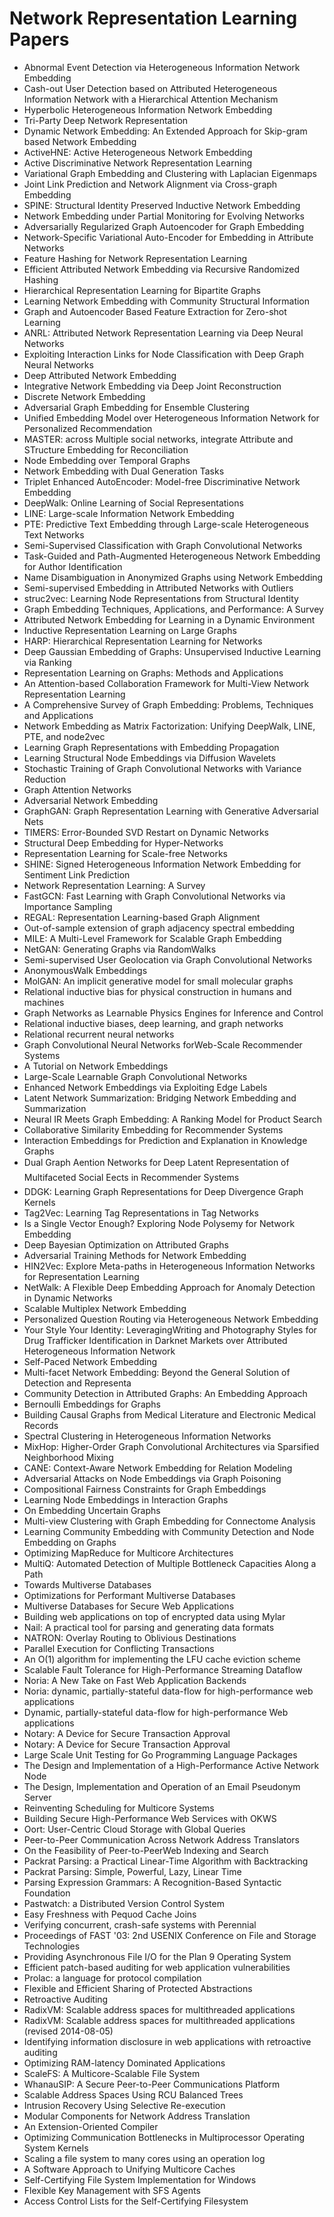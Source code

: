 # Network Representation Learning Papers

<ul>

                             

 <li><a target="_blank" href="https://github.com/manjunath5496/Network-Representation-Learning-Papers/blob/master/n(1).pdf" style="text-decoration:none;">Abnormal Event Detection via Heterogeneous Information Network Embedding</a></li>

 <li><a target="_blank" href="https://github.com/manjunath5496/Network-Representation-Learning-Papers/blob/master/n(2).pdf" style="text-decoration:none;">Cash-out User Detection based on Attributed Heterogeneous Information Network with a Hierarchical Attention Mechanism</a></li>

<li><a target="_blank" href="https://github.com/manjunath5496/Network-Representation-Learning-Papers/blob/master/n(3).pdf" style="text-decoration:none;">Hyperbolic Heterogeneous Information Network Embedding</a></li>
 <li><a target="_blank" href="https://github.com/manjunath5496/Network-Representation-Learning-Papers/blob/master/n(4).pdf" style="text-decoration:none;">Tri-Party Deep Network Representation</a></li>                              
<li><a target="_blank" href="https://github.com/manjunath5496/Network-Representation-Learning-Papers/blob/master/n(5).pdf" style="text-decoration:none;">Dynamic Network Embedding: An Extended Approach for Skip-gram based Network Embedding</a></li>
<li><a target="_blank" href="https://github.com/manjunath5496/Network-Representation-Learning-Papers/blob/master/n(6).pdf" style="text-decoration:none;">ActiveHNE: Active Heterogeneous Network Embedding</a></li>
 <li><a target="_blank" href="https://github.com/manjunath5496/Network-Representation-Learning-Papers/blob/master/n(7).pdf" style="text-decoration:none;">Active Discriminative Network Representation Learning</a></li>

 <li><a target="_blank" href="https://github.com/manjunath5496/Network-Representation-Learning-Papers/blob/master/n(8).pdf" style="text-decoration:none;"> Variational Graph Embedding and Clustering with Laplacian Eigenmaps</a></li>
   <li><a target="_blank" href="https://github.com/manjunath5496/Network-Representation-Learning-Papers/blob/master/n(9).pdf" style="text-decoration:none;">Joint Link Prediction and Network Alignment via Cross-graph Embedding</a></li>
  
   
 <li><a target="_blank" href="https://github.com/manjunath5496/Network-Representation-Learning-Papers/blob/master/n(10).pdf" style="text-decoration:none;">SPINE: Structural Identity Preserved Inductive Network Embedding</a></li>                              
<li><a target="_blank" href="https://github.com/manjunath5496/Network-Representation-Learning-Papers/blob/master/n(11).pdf" style="text-decoration:none;">Network Embedding under Partial Monitoring for Evolving Networks</a></li>
<li><a target="_blank" href="https://github.com/manjunath5496/Network-Representation-Learning-Papers/blob/master/n(12).pdf" style="text-decoration:none;">Adversarially Regularized Graph Autoencoder for Graph Embedding</a></li>
<li><a target="_blank" href="https://github.com/manjunath5496/Network-Representation-Learning-Papers/blob/master/n(13).pdf" style="text-decoration:none;">Network-Specific Variational Auto-Encoder for Embedding in Attribute Networks</a></li>

<li><a target="_blank" href="https://github.com/manjunath5496/Network-Representation-Learning-Papers/blob/master/n(14).pdf" style="text-decoration:none;">Feature Hashing for Network Representation Learning</a></li>
                              
<li><a target="_blank" href="https://github.com/manjunath5496/Network-Representation-Learning-Papers/blob/master/n(15).pdf" style="text-decoration:none;">Efficient Attributed Network Embedding via Recursive Randomized Hashing</a></li>

<li><a target="_blank" href="https://github.com/manjunath5496/Network-Representation-Learning-Papers/blob/master/n(16).pdf" style="text-decoration:none;">Hierarchical Representation Learning for Bipartite Graphs</a></li>

  <li><a target="_blank" href="https://github.com/manjunath5496/Network-Representation-Learning-Papers/blob/master/n(17).pdf" style="text-decoration:none;">Learning Network Embedding with Community Structural Information</a></li>   
  
<li><a target="_blank" href="https://github.com/manjunath5496/Network-Representation-Learning-Papers/blob/master/n(18).pdf" style="text-decoration:none;">Graph and Autoencoder Based Feature Extraction for Zero-shot Learning</a></li> 

  
<li><a target="_blank" href="https://github.com/manjunath5496/Network-Representation-Learning-Papers/blob/master/n(19).pdf" style="text-decoration:none;">ANRL: Attributed Network Representation Learning via Deep Neural Networks</a></li> 

<li><a target="_blank" href="https://github.com/manjunath5496/Network-Representation-Learning-Papers/blob/master/n(20).pdf" style="text-decoration:none;">Exploiting Interaction Links for Node Classification with Deep Graph Neural Networks</a></li>

<li><a target="_blank" href="https://github.com/manjunath5496/Network-Representation-Learning-Papers/blob/master/n(21).pdf" style="text-decoration:none;">Deep Attributed Network Embedding</a></li>
<li><a target="_blank" href="https://github.com/manjunath5496/Network-Representation-Learning-Papers/blob/master/n(22).pdf" style="text-decoration:none;">Integrative Network Embedding via Deep Joint Reconstruction</a></li> 
 <li><a target="_blank" href="https://github.com/manjunath5496/Network-Representation-Learning-Papers/blob/master/n(23).pdf" style="text-decoration:none;">Discrete Network Embedding</a></li> 
 

   <li><a target="_blank" href="https://github.com/manjunath5496/Network-Representation-Learning-Papers/blob/master/n(24).pdf" style="text-decoration:none;">Adversarial Graph Embedding for Ensemble Clustering</a></li>
 
   <li><a target="_blank" href="https://github.com/manjunath5496/Network-Representation-Learning-Papers/blob/master/n(25).pdf" style="text-decoration:none;">Unified Embedding Model over Heterogeneous Information Network for Personalized Recommendation</a></li>                              
 <li><a target="_blank" href="https://github.com/manjunath5496/Network-Representation-Learning-Papers/blob/master/n(26).pdf" style="text-decoration:none;">MASTER: across Multiple social networks, integrate Attribute and STructure Embedding for Reconciliation</a></li>
 <li><a target="_blank" href="https://github.com/manjunath5496/Network-Representation-Learning-Papers/blob/master/n(27).pdf" style="text-decoration:none;">Node Embedding over Temporal Graphs</a></li>
   
 
   <li><a target="_blank" href="https://github.com/manjunath5496/Network-Representation-Learning-Papers/blob/master/n(28).pdf" style="text-decoration:none;">Network Embedding with Dual Generation Tasks</a></li>
 
   <li><a target="_blank" href="https://github.com/manjunath5496/Network-Representation-Learning-Papers/blob/master/n(29).pdf" style="text-decoration:none;">Triplet Enhanced AutoEncoder: Model-free Discriminative Network Embedding </a></li>                              

  <li><a target="_blank" href="https://github.com/manjunath5496/Network-Representation-Learning-Papers/blob/master/n(30).pdf" style="text-decoration:none;">DeepWalk: Online Learning of Social Representations</a></li>
 
   <li><a target="_blank" href="https://github.com/manjunath5496/Network-Representation-Learning-Papers/blob/master/n(31).pdf" style="text-decoration:none;">LINE: Large-scale Information Network Embedding</a></li> 
    <li><a target="_blank" href="https://github.com/manjunath5496/Network-Representation-Learning-Papers/blob/master/n(32).pdf" style="text-decoration:none;">PTE: Predictive Text Embedding through Large-scale Heterogeneous Text Networks</a></li> 

   <li><a target="_blank" href="https://github.com/manjunath5496/Network-Representation-Learning-Papers/blob/master/n(33).pdf" style="text-decoration:none;">Semi-Supervised Classification with Graph Convolutional Networks</a></li>                              

  <li><a target="_blank" href="https://github.com/manjunath5496/Network-Representation-Learning-Papers/blob/master/n(34).pdf" style="text-decoration:none;">Task-Guided and Path-Augmented Heterogeneous Network Embedding for Author Identification</a></li> 
 
  <li><a target="_blank" href="https://github.com/manjunath5496/Network-Representation-Learning-Papers/blob/master/n(35).pdf" style="text-decoration:none;">Name Disambiguation in Anonymized Graphs using Network Embedding</a></li> 

  <li><a target="_blank" href="https://github.com/manjunath5496/Network-Representation-Learning-Papers/blob/master/n(36).pdf" style="text-decoration:none;">Semi-supervised Embedding in Attributed Networks with Outliers</a></li> 
 
<li><a target="_blank" href="https://github.com/manjunath5496/Network-Representation-Learning-Papers/blob/master/n(37).pdf" style="text-decoration:none;">struc2vec: Learning Node Representations from Structural Identity</a></li>
 <li><a target="_blank" href="https://github.com/manjunath5496/Network-Representation-Learning-Papers/blob/master/n(38).pdf" style="text-decoration:none;">Graph Embedding Techniques, Applications, and Performance: A Survey</a></li>
<li><a target="_blank" href="https://github.com/manjunath5496/Network-Representation-Learning-Papers/blob/master/n(39).pdf" style="text-decoration:none;">Attributed Network Embedding for Learning in a Dynamic Environment</a></li>
 <li><a target="_blank" href="https://github.com/manjunath5496/Network-Representation-Learning-Papers/blob/master/n(40).pdf" style="text-decoration:none;">Inductive Representation Learning on Large Graphs</a></li>                              
<li><a target="_blank" href="https://github.com/manjunath5496/Network-Representation-Learning-Papers/blob/master/n(41).pdf" style="text-decoration:none;">HARP: Hierarchical Representation Learning for Networks</a></li>
<li><a target="_blank" href="https://github.com/manjunath5496/Network-Representation-Learning-Papers/blob/master/n(42).pdf" style="text-decoration:none;">Deep Gaussian Embedding of Graphs: Unsupervised Inductive Learning via Ranking</a></li>
 
  <li><a target="_blank" href="https://github.com/manjunath5496/Network-Representation-Learning-Papers/blob/master/n(43).pdf" style="text-decoration:none;">Representation Learning on Graphs: Methods and Applications</a></li>
 <li><a target="_blank" href="https://github.com/manjunath5496/Network-Representation-Learning-Papers/blob/master/n(44).pdf" style="text-decoration:none;">An Attention-based Collaboration Framework for Multi-View Network Representation Learning</a></li>
   <li><a target="_blank" href="https://github.com/manjunath5496/Network-Representation-Learning-Papers/blob/master/n(45).pdf" style="text-decoration:none;">A Comprehensive Survey of Graph Embedding: Problems, Techniques and Applications</a></li>  
   
<li><a target="_blank" href="https://github.com/manjunath5496/Network-Representation-Learning-Papers/blob/master/n(46).pdf" style="text-decoration:none;">Network Embedding as Matrix Factorization: Unifying DeepWalk, LINE, PTE, and node2vec</a></li> 
                             
<li><a target="_blank" href="https://github.com/manjunath5496/Network-Representation-Learning-Papers/blob/master/n(47).pdf" style="text-decoration:none;">Learning Graph Representations with Embedding Propagation</a></li>
<li><a target="_blank" href="https://github.com/manjunath5496/Network-Representation-Learning-Papers/blob/master/n(48).pdf" style="text-decoration:none;">Learning Structural Node Embeddings via Diffusion Wavelets</a></li>

<li><a target="_blank" href="https://github.com/manjunath5496/Network-Representation-Learning-Papers/blob/master/n(49).pdf" style="text-decoration:none;">Stochastic Training of Graph Convolutional Networks with Variance Reduction</a></li>
                              
<li><a target="_blank" href="https://github.com/manjunath5496/Network-Representation-Learning-Papers/blob/master/n(50).pdf" style="text-decoration:none;">Graph Attention Networks</a></li>
<li><a target="_blank" href="https://github.com/manjunath5496/Network-Representation-Learning-Papers/blob/master/n(51).pdf" style="text-decoration:none;">Adversarial Network Embedding</a></li>
<li><a target="_blank" href="https://github.com/manjunath5496/Network-Representation-Learning-Papers/blob/master/n(52).pdf" style="text-decoration:none;">GraphGAN: Graph Representation Learning with Generative Adversarial Nets</a></li>

<li><a target="_blank" href="https://github.com/manjunath5496/Network-Representation-Learning-Papers/blob/master/n(53).pdf" style="text-decoration:none;">TIMERS: Error-Bounded SVD Restart on Dynamic Networks</a></li>
 
<li><a target="_blank" href="https://github.com/manjunath5496/Network-Representation-Learning-Papers/blob/master/n(54).pdf" style="text-decoration:none;">Structural Deep Embedding for Hyper-Networks </a></li>

<li><a target="_blank" href="https://github.com/manjunath5496/Network-Representation-Learning-Papers/blob/master/n(55).pdf" style="text-decoration:none;">Representation Learning for Scale-free Networks</a></li>
 
  <li><a target="_blank" href="https://github.com/manjunath5496/Network-Representation-Learning-Papers/blob/master/n(56).pdf" style="text-decoration:none;">SHINE: Signed Heterogeneous Information Network Embedding for Sentiment Link Prediction </a></li>                              

  <li><a target="_blank" href="https://github.com/manjunath5496/Network-Representation-Learning-Papers/blob/master/n(57).pdf" style="text-decoration:none;">Network Representation Learning: A Survey</a></li>
 
   <li><a target="_blank" href="https://github.com/manjunath5496/Network-Representation-Learning-Papers/blob/master/n(58).pdf" style="text-decoration:none;">FastGCN: Fast Learning with Graph Convolutional Networks via Importance Sampling</a></li>
    <li><a target="_blank" href="https://github.com/manjunath5496/Network-Representation-Learning-Papers/blob/master/n(59).pdf" style="text-decoration:none;">REGAL: Representation Learning-based Graph Alignment</a></li>
 
  <li><a target="_blank" href="https://github.com/manjunath5496/Network-Representation-Learning-Papers/blob/master/n(60).pdf" style="text-decoration:none;">Out-of-sample extension of graph adjacency spectral embedding </a></li>
 
   <li><a target="_blank" href="https://github.com/manjunath5496/Network-Representation-Learning-Papers/blob/master/n(61).pdf" style="text-decoration:none;">MILE: A Multi-Level Framework for Scalable Graph Embedding</a></li>
 
   <li><a target="_blank" href="https://github.com/manjunath5496/Network-Representation-Learning-Papers/blob/master/n(62).pdf" style="text-decoration:none;">NetGAN: Generating Graphs via RandomWalks</a></li>
 
   <li><a target="_blank" href="https://github.com/manjunath5496/Network-Representation-Learning-Papers/blob/master/n(63).pdf" style="text-decoration:none;">Semi-supervised User Geolocation via Graph Convolutional Networks</a></li>                              

  <li><a target="_blank" href="https://github.com/manjunath5496/Network-Representation-Learning-Papers/blob/master/n(64).pdf" style="text-decoration:none;">AnonymousWalk Embeddings</a></li>
 
   <li><a target="_blank" href="https://github.com/manjunath5496/Network-Representation-Learning-Papers/blob/master/n(65).pdf" style="text-decoration:none;">MolGAN: An implicit generative model for small molecular graphs</a></li> 

   <li><a target="_blank" href="https://github.com/manjunath5496/Network-Representation-Learning-Papers/blob/master/n(66).pdf" style="text-decoration:none;">Relational inductive bias for physical construction in humans and machines</a></li> 
 
   <li><a target="_blank" href="https://github.com/manjunath5496/Network-Representation-Learning-Papers/blob/master/n(67).pdf" style="text-decoration:none;">Graph Networks as Learnable Physics Engines for Inference and Control</a></li>                              

  <li><a target="_blank" href="https://github.com/manjunath5496/Network-Representation-Learning-Papers/blob/master/n(68).pdf" style="text-decoration:none;">Relational inductive biases, deep learning, and graph networks</a></li> 
 
  
   <li><a target="_blank" href="https://github.com/manjunath5496/Network-Representation-Learning-Papers/blob/master/n(69).pdf" style="text-decoration:none;">Relational recurrent neural networks</a></li>                              

  <li><a target="_blank" href="https://github.com/manjunath5496/Network-Representation-Learning-Papers/blob/master/n(70).pdf" style="text-decoration:none;">Graph Convolutional Neural Networks forWeb-Scale Recommender Systems</a></li> 
  
 
 <li><a target="_blank" href="https://github.com/manjunath5496/Network-Representation-Learning-Papers/blob/master/n(71).pdf" style="text-decoration:none;">A Tutorial on Network Embeddings</a></li>
 
 <li><a target="_blank" href="https://github.com/manjunath5496/Network-Representation-Learning-Papers/blob/master/n(72).pdf" style="text-decoration:none;">Large-Scale Learnable Graph Convolutional Networks</a></li> 
 
 
 <li><a target="_blank" href="https://github.com/manjunath5496/Network-Representation-Learning-Papers/blob/master/n(73).pdf" style="text-decoration:none;">Enhanced Network Embeddings via Exploiting Edge Labels</a></li>
  <li><a target="_blank" href="https://github.com/manjunath5496/Network-Representation-Learning-Papers/blob/master/n(74).pdf" style="text-decoration:none;">Latent Network Summarization: Bridging Network Embedding and Summarization</a></li>
    <li><a target="_blank" href="https://github.com/manjunath5496/Network-Representation-Learning-Papers/blob/master/n(75).pdf" style="text-decoration:none;">Neural IR Meets Graph Embedding: A Ranking Model for Product Search</a></li>                        
<li><a target="_blank" href="https://github.com/manjunath5496/Network-Representation-Learning-Papers/blob/master/n(76).pdf" style="text-decoration:none;">Collaborative Similarity Embedding for Recommender Systems</a></li>

 <li><a target="_blank" href="https://github.com/manjunath5496/Network-Representation-Learning-Papers/blob/master/n(77).pdf" style="text-decoration:none;">Interaction Embeddings for Prediction and Explanation in Knowledge Graphs</a></li> 
 
 
 <li><a target="_blank" href="https://github.com/manjunath5496/Network-Representation-Learning-Papers/blob/master/n(78).pdf" style="text-decoration:none;">Dual Graph Aention Networks for Deep Latent Representation of Multifaceted Social Eects in Recommender Systems</a></li>
  <li><a target="_blank" href="https://github.com/manjunath5496/Network-Representation-Learning-Papers/blob/master/n(79).pdf" style="text-decoration:none;">DDGK: Learning Graph Representations for Deep Divergence Graph Kernels</a></li>


 <li><a target="_blank" href="https://github.com/manjunath5496/Network-Representation-Learning-Papers/blob/master/n(80).pdf" style="text-decoration:none;">Tag2Vec: Learning Tag Representations in Tag Networks</a></li> 
 
 
 <li><a target="_blank" href="https://github.com/manjunath5496/Network-Representation-Learning-Papers/blob/master/n(81).pdf" style="text-decoration:none;">Is a Single Vector Enough? Exploring Node Polysemy for Network Embedding</a></li>
  <li><a target="_blank" href="https://github.com/manjunath5496/Network-Representation-Learning-Papers/blob/master/n(82).pdf" style="text-decoration:none;">Deep Bayesian Optimization on Attributed Graphs</a></li>

 <li><a target="_blank" href="https://github.com/manjunath5496/Network-Representation-Learning-Papers/blob/master/n(83).pdf" style="text-decoration:none;">Adversarial Training Methods for Network Embedding</a></li>
  <li><a target="_blank" href="https://github.com/manjunath5496/Network-Representation-Learning-Papers/blob/master/n(84).pdf" style="text-decoration:none;">HIN2Vec: Explore Meta-paths in Heterogeneous Information Networks for Representation Learning</a></li>

 <li><a target="_blank" href="https://github.com/manjunath5496/Network-Representation-Learning-Papers/blob/master/n(85).pdf" style="text-decoration:none;">NetWalk: A Flexible Deep Embedding Approach for Anomaly Detection in Dynamic Networks</a></li>
  <li><a target="_blank" href="https://github.com/manjunath5496/Network-Representation-Learning-Papers/blob/master/n(86).pdf" style="text-decoration:none;">Scalable Multiplex Network Embedding</a></li>

 <li><a target="_blank" href="https://github.com/manjunath5496/Network-Representation-Learning-Papers/blob/master/n(87).pdf" style="text-decoration:none;">Personalized Question Routing via Heterogeneous Network Embedding</a></li>
  <li><a target="_blank" href="https://github.com/manjunath5496/Network-Representation-Learning-Papers/blob/master/n(88).pdf" style="text-decoration:none;">Your Style Your Identity: LeveragingWriting and Photography Styles for Drug Trafficker Identification in Darknet Markets over Attributed Heterogeneous Information Network</a></li>
  <li><a target="_blank" href="https://github.com/manjunath5496/Network-Representation-Learning-Papers/blob/master/n(89).pdf" style="text-decoration:none;">Self-Paced Network Embedding</a></li>
  
  
  <li><a target="_blank" href="https://github.com/manjunath5496/Network-Representation-Learning-Papers/blob/master/n(90).pdf" style="text-decoration:none;"> Multi-facet Network Embedding: Beyond the General Solution of Detection and Representa</a></li>
  <li><a target="_blank" href="https://github.com/manjunath5496/Network-Representation-Learning-Papers/blob/master/n(91).pdf" style="text-decoration:none;">Community Detection in Attributed Graphs: An Embedding Approach</a></li>

 <li><a target="_blank" href="https://github.com/manjunath5496/Network-Representation-Learning-Papers/blob/master/n(92).pdf" style="text-decoration:none;">Bernoulli Embeddings for Graphs</a></li>
  <li><a target="_blank" href="https://github.com/manjunath5496/Network-Representation-Learning-Papers/blob/master/n(93).pdf" style="text-decoration:none;"> Building Causal Graphs from Medical Literature and Electronic Medical Records</a></li>
  <li><a target="_blank" href="https://github.com/manjunath5496/Network-Representation-Learning-Papers/blob/master/n(94).pdf" style="text-decoration:none;">Spectral Clustering in Heterogeneous Information Networks</a></li> 
  
   <li><a target="_blank" href="https://github.com/manjunath5496/Network-Representation-Learning-Papers/blob/master/n(95).pdf" style="text-decoration:none;">MixHop: Higher-Order Graph Convolutional Architectures via Sparsified Neighborhood Mixing</a></li>  
  
<li><a target="_blank" href="https://github.com/manjunath5496/Network-Representation-Learning-Papers/blob/master/n(96).pdf" style="text-decoration:none;">CANE: Context-Aware Network Embedding for Relation Modeling</a></li> 
  
  
<li><a target="_blank" href="https://github.com/manjunath5496/Network-Representation-Learning-Papers/blob/master/n(97).pdf" style="text-decoration:none;">Adversarial Attacks on Node Embeddings via Graph Poisoning</a></li>


 <li><a target="_blank" href="https://github.com/manjunath5496/Network-Representation-Learning-Papers/blob/master/n(98).pdf" style="text-decoration:none;">Compositional Fairness Constraints for Graph Embeddings</a></li> 
  
   <li><a target="_blank" href="https://github.com/manjunath5496/Network-Representation-Learning-Papers/blob/master/n(99).pdf" style="text-decoration:none;">Learning Node Embeddings in Interaction Graphs</a></li>  
  
<li><a target="_blank" href="https://github.com/manjunath5496/Network-Representation-Learning-Papers/blob/master/n(100).pdf" style="text-decoration:none;">On Embedding Uncertain Graphs</a></li>  
  
 <li><a target="_blank" href="https://github.com/manjunath5496/Network-Representation-Learning-Papers/blob/master/n(101).pdf" style="text-decoration:none;">Multi-view Clustering with Graph Embedding for Connectome Analysis</a></li> 
  
   <li><a target="_blank" href="https://github.com/manjunath5496/Network-Representation-Learning-Papers/blob/master/n(102).pdf" style="text-decoration:none;">Learning Community Embedding with Community Detection and Node Embedding on Graphs</a></li> 
  
   
 <li><a target="_blank" href="https://github.com/manjunath5496/Network-Representation-Learning-Papers/blob/master/n(103).pdf" style="text-decoration:none;">Optimizing MapReduce for Multicore Architectures </a></li> 
  
   <li><a target="_blank" href="https://github.com/manjunath5496/Network-Representation-Learning-Papers/blob/master/n(104).pdf" style="text-decoration:none;">MultiQ: Automated Detection of
Multiple Bottleneck Capacities Along a Path</a></li>  
   
 <li><a target="_blank" href="https://github.com/manjunath5496/Network-Representation-Learning-Papers/blob/master/n(105).pdf" style="text-decoration:none;">Towards Multiverse Databases</a></li> 
 
<li><a target="_blank" href="https://github.com/manjunath5496/Network-Representation-Learning-Papers/blob/master/n(106).pdf" style="text-decoration:none;">Optimizations for Performant Multiverse Databases</a></li> 
  
   <li><a target="_blank" href="https://github.com/manjunath5496/Network-Representation-Learning-Papers/blob/master/n(107).pdf" style="text-decoration:none;">Multiverse Databases for Secure Web Applications</a></li> 
  
   
 <li><a target="_blank" href="https://github.com/manjunath5496/Network-Representation-Learning-Papers/blob/master/n(108).pdf" style="text-decoration:none;">Building web applications on top of encrypted data using Mylar</a></li> 
  
   <li><a target="_blank" href="https://github.com/manjunath5496/Network-Representation-Learning-Papers/blob/master/n(109).pdf" style="text-decoration:none;">Nail: A practical tool for parsing and generating data formats</a></li>  
   
 <li><a target="_blank" href="https://github.com/manjunath5496/Network-Representation-Learning-Papers/blob/master/n(110).pdf" style="text-decoration:none;">NATRON: Overlay Routing to Oblivious Destinations </a></li>  
   
<li><a target="_blank" href="https://github.com/manjunath5496/Network-Representation-Learning-Papers/blob/master/n(111).pdf" style="text-decoration:none;">Parallel Execution for Conflicting Transactions</a></li> 
  
   
 <li><a target="_blank" href="https://github.com/manjunath5496/Network-Representation-Learning-Papers/blob/master/n(112).pdf" style="text-decoration:none;">An O(1) algorithm for implementing the LFU
cache eviction scheme</a></li> 
  
   <li><a target="_blank" href="https://github.com/manjunath5496/Network-Representation-Learning-Papers/blob/master/n(113).pdf" style="text-decoration:none;">Scalable Fault Tolerance for High-Performance Streaming Dataflow</a></li>  
   
<li><a target="_blank" href="https://github.com/manjunath5496/Network-Representation-Learning-Papers/blob/master/n(114).pdf" style="text-decoration:none;">Noria: A New Take on Fast Web Application Backends</a></li>
 <li><a target="_blank" href="https://github.com/manjunath5496/Network-Representation-Learning-Papers/blob/master/n(115).pdf" style="text-decoration:none;">Noria: dynamic, partially-stateful data-flow
for high-performance web applications</a></li>  
   
 <li><a target="_blank" href="https://github.com/manjunath5496/Network-Representation-Learning-Papers/blob/master/n(116).pdf" style="text-decoration:none;">Dynamic, partially-stateful data-flow for
high-performance Web applications</a></li>   
   
   <li><a target="_blank" href="https://github.com/manjunath5496/Network-Representation-Learning-Papers/blob/master/n(117).pdf" style="text-decoration:none;">Notary: A Device for Secure Transaction Approval</a></li>  
   
 <li><a target="_blank" href="https://github.com/manjunath5496/Network-Representation-Learning-Papers/blob/master/n(118).pdf" style="text-decoration:none;">Notary: A Device for Secure Transaction Approval</a></li>  
   
  <li><a target="_blank" href="https://github.com/manjunath5496/Network-Representation-Learning-Papers/blob/master/n(119).pdf" style="text-decoration:none;">Large Scale Unit Testing for Go Programming Language Packages</a></li> 
  
   <li><a target="_blank" href="https://github.com/manjunath5496/Network-Representation-Learning-Papers/blob/master/n(120).pdf" style="text-decoration:none;">The Design and Implementation of a
High-Performance Active Network Node</a></li>  
   
 <li><a target="_blank" href="https://github.com/manjunath5496/Network-Representation-Learning-Papers/blob/master/n(121).pdf" style="text-decoration:none;">The Design, Implementation and Operation
of an Email Pseudonym Server</a></li>   
   
   <li><a target="_blank" href="https://github.com/manjunath5496/Network-Representation-Learning-Papers/blob/master/n(122).pdf" style="text-decoration:none;">Reinventing Scheduling for Multicore Systems </a></li>  
     
<li><a target="_blank" href="https://github.com/manjunath5496/Network-Representation-Learning-Papers/blob/master/n(123).pdf" style="text-decoration:none;">Building Secure High-Performance Web Services with OKWS</a></li>  
   
 <li><a target="_blank" href="https://github.com/manjunath5496/Network-Representation-Learning-Papers/blob/master/n(124).pdf" style="text-decoration:none;">Oort: User-Centric Cloud Storage with Global Queries</a></li>   
   
   <li><a target="_blank" href="https://github.com/manjunath5496/Network-Representation-Learning-Papers/blob/master/n(125).pdf" style="text-decoration:none;">Peer-to-Peer Communication Across Network Address Translators</a></li>   
   
   <li><a target="_blank" href="https://github.com/manjunath5496/Network-Representation-Learning-Papers/blob/master/n(126).pdf" style="text-decoration:none;">On the Feasibility of Peer-to-PeerWeb Indexing and Search</a></li> 
   
<li><a target="_blank" href="https://github.com/manjunath5496/Network-Representation-Learning-Papers/blob/master/n(127).pdf" style="text-decoration:none;">Packrat Parsing:
a Practical Linear-Time Algorithm with Backtracking</a></li>  
   
 <li><a target="_blank" href="https://github.com/manjunath5496/Network-Representation-Learning-Papers/blob/master/n(128).pdf" style="text-decoration:none;">Packrat Parsing:
Simple, Powerful, Lazy, Linear Time</a></li>   
   
   <li><a target="_blank" href="https://github.com/manjunath5496/Network-Representation-Learning-Papers/blob/master/n(129).pdf" style="text-decoration:none;">Parsing Expression Grammars:
A Recognition-Based Syntactic Foundation</a></li>   
   
   <li><a target="_blank" href="https://github.com/manjunath5496/Network-Representation-Learning-Papers/blob/master/n(130).pdf" style="text-decoration:none;">Pastwatch: a Distributed Version Control System </a></li>    
   
<li><a target="_blank" href="https://github.com/manjunath5496/Network-Representation-Learning-Papers/blob/master/n(131).pdf" style="text-decoration:none;">Easy Freshness with Pequod Cache Joins</a></li>   
   
   <li><a target="_blank" href="https://github.com/manjunath5496/Network-Representation-Learning-Papers/blob/master/n(132).pdf" style="text-decoration:none;">Verifying concurrent, crash-safe systems with Perennial</a></li>   
   
 <li><a target="_blank" href="https://github.com/manjunath5496/Network-Representation-Learning-Papers/blob/master/n(133).pdf" style="text-decoration:none;">Proceedings of FAST '03: 2nd USENIX Conference on
File and Storage Technologies</a></li>     
   
 
 <li><a target="_blank" href="https://github.com/manjunath5496/Network-Representation-Learning-Papers/blob/master/n(134).pdf" style="text-decoration:none;">Providing Asynchronous File I/O
for the Plan 9 Operating System</a></li>

 <li><a target="_blank" href="https://github.com/manjunath5496/Network-Representation-Learning-Papers/blob/master/n(135).pdf" style="text-decoration:none;">Efficient patch-based auditing for web application vulnerabilities</a></li>

<li><a target="_blank" href="https://github.com/manjunath5496/Network-Representation-Learning-Papers/blob/master/n(136).pdf" style="text-decoration:none;">Prolac: a language for protocol compilation</a></li>
 <li><a target="_blank" href="https://github.com/manjunath5496/Network-Representation-Learning-Papers/blob/master/n(137).pdf" style="text-decoration:none;">Flexible and Efficient Sharing of Protected Abstractions</a></li>                              
<li><a target="_blank" href="https://github.com/manjunath5496/Network-Representation-Learning-Papers/blob/master/n(138).pdf" style="text-decoration:none;">Retroactive Auditing</a></li>
<li><a target="_blank" href="https://github.com/manjunath5496/Network-Representation-Learning-Papers/blob/master/n(139).pdf" style="text-decoration:none;">RadixVM: Scalable address spaces for multithreaded applications</a></li>
 <li><a target="_blank" href="https://github.com/manjunath5496/Network-Representation-Learning-Papers/blob/master/n(140).pdf" style="text-decoration:none;">RadixVM: Scalable address spaces for multithreaded applications (revised 2014-08-05)</a></li>

 <li><a target="_blank" href="https://github.com/manjunath5496/Network-Representation-Learning-Papers/blob/master/n(141).pdf" style="text-decoration:none;"> Identifying information disclosure in web applications with retroactive auditing</a></li>
   <li><a target="_blank" href="https://github.com/manjunath5496/Network-Representation-Learning-Papers/blob/master/n(142).pdf" style="text-decoration:none;">Optimizing RAM-latency Dominated Applications</a></li>                             
 <li><a target="_blank" href="https://github.com/manjunath5496/Network-Representation-Learning-Papers/blob/master/n(143).pdf" style="text-decoration:none;">ScaleFS: A Multicore-Scalable File System</a></li>                              
<li><a target="_blank" href="https://github.com/manjunath5496/Network-Representation-Learning-Papers/blob/master/n(144).pdf" style="text-decoration:none;">WhanauSIP: A Secure Peer-to-Peer
Communications Platform</a></li>
<li><a target="_blank" href="https://github.com/manjunath5496/Network-Representation-Learning-Papers/blob/master/n(145).pdf" style="text-decoration:none;">Scalable Address Spaces Using RCU Balanced Trees</a></li>
<li><a target="_blank" href="https://github.com/manjunath5496/Network-Representation-Learning-Papers/blob/master/n(146).pdf" style="text-decoration:none;">Intrusion Recovery Using Selective Re-execution</a></li>
                              
<li><a target="_blank" href="https://github.com/manjunath5496/Network-Representation-Learning-Papers/blob/master/n(147).pdf" style="text-decoration:none;">Modular Components for Network Address Translation</a></li>

<li><a target="_blank" href="https://github.com/manjunath5496/Network-Representation-Learning-Papers/blob/master/n(148).pdf" style="text-decoration:none;">An Extension-Oriented Compiler</a></li>

  <li><a target="_blank" href="https://github.com/manjunath5496/Network-Representation-Learning-Papers/blob/master/n(149).pdf" style="text-decoration:none;">Optimizing Communication Bottlenecks in Multiprocessor Operating System Kernels</a></li>   
  
<li><a target="_blank" href="https://github.com/manjunath5496/Network-Representation-Learning-Papers/blob/master/n(150).pdf" style="text-decoration:none;">Scaling a file system to many cores
using an operation log</a></li> 

<li><a target="_blank" href="https://github.com/manjunath5496/Network-Representation-Learning-Papers/blob/master/n(151).pdf" style="text-decoration:none;">A Software Approach to Unifying Multicore Caches </a></li>

<li><a target="_blank" href="https://github.com/manjunath5496/Network-Representation-Learning-Papers/blob/master/n(152).pdf" style="text-decoration:none;">Self-Certifying File System Implementation for Windows </a></li>
<li><a target="_blank" href="https://github.com/manjunath5496/Network-Representation-Learning-Papers/blob/master/n(153).pdf" style="text-decoration:none;">Flexible Key Management with SFS Agents</a></li> 
 <li><a target="_blank" href="https://github.com/manjunath5496/Network-Representation-Learning-Papers/blob/master/n(154).pdf" style="text-decoration:none;">Access Control Lists for the Self-Certifying
Filesystem</a></li> 
 

   </ul>
